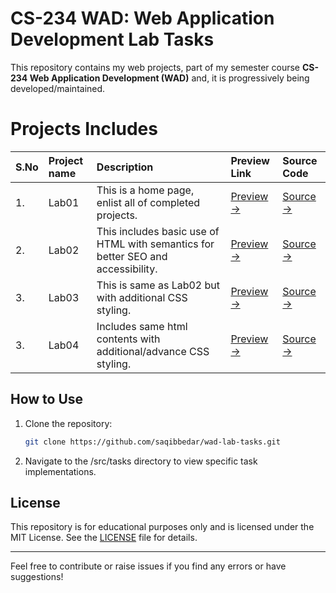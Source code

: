 # CS-234 WAD: Web Application Development Lab Tasks

This repository contains my web projects, part of my semester course **CS-234 Web Application Development (WAD)** and, it is progressively being developed/maintained.

# Projects Includes

| S.No | Project name | Description | Preview Link | Source Code |
|:-- | :-- | :-- | :-- | :-- |
| 1. | Lab01 | This is a home page, enlist all of completed projects. | [Preview →](https://saqibbedar.github.io/wad-lab-tasks/) | [Source →](./index.html) |
| 2. | Lab02 | This includes basic use of HTML with semantics for better SEO and accessibility. | [Preview →](https://saqibbedar.github.io/wad-lab-tasks/src/tasks/Lab02/index.html) | [Source →](./src/tasks/Lab02/) |
| 3. | Lab03 | This is same as Lab02 but with additional CSS styling. | [Preview →](https://saqibbedar.github.io/wad-lab-tasks/src/tasks/Lab03/index.html) | [Source →](./src/tasks/Lab03/) |
| 3. | Lab04 | Includes same html contents with additional/advance CSS styling. | [Preview →](https://saqibbedar.github.io/wad-lab-tasks/src/tasks/Lab04/index.html) | [Source →](./src/tasks/Lab04/) |


## How to Use

1. Clone the repository:
    ```bash
    git clone https://github.com/saqibbedar/wad-lab-tasks.git
    ```
2. Navigate to the /src/tasks directory to view specific task implementations.

## License

This repository is for educational purposes only and is licensed under the MIT License. See the [LICENSE](LICENSE) file for details.

---


Feel free to contribute or raise issues if you find any errors or have suggestions!
